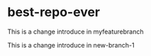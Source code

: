 # best-repo-ever

This is a change introduce in myfeaturebranch

This is a change introduce in new-branch-1